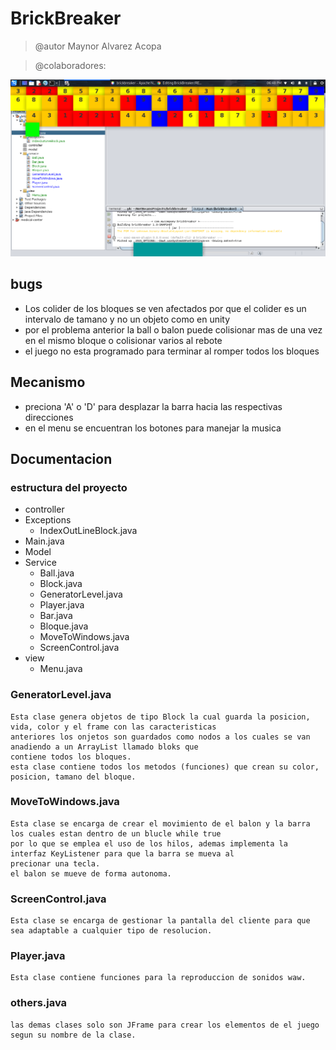 # BrickBreaker
> @autor Maynor Alvarez Acopa 

> @colaboradores:

![imagen](src/main/resources/Captura_de_pantalla_2021-12-18_18-48-32.png)


## bugs
* Los colider de los bloques se ven afectados por que el colider es un intervalo de tamano y no un objeto como en unity
* por el problema anterior la ball o balon puede colisionar mas de una vez en el mismo bloque o colisionar varios al rebote
* el juego no esta programado para terminar al romper todos los bloques
## Mecanismo
* preciona 'A' o 'D' para desplazar la barra hacia las respectivas direcciones
* en el menu se encuentran los botones para manejar la musica
## Documentacion
### estructura del proyecto
* controller
* Exceptions
    * IndexOutLineBlock.java
* Main.java
* Model
* Service
    * Ball.java
    * Block.java 
    * GeneratorLevel.java
    * Player.java
    * Bar.java
    * Bloque.java
    * MoveToWindows.java
    * ScreenControl.java
* view
    * Menu.java
### GeneratorLevel.java
~~~
Esta clase genera objetos de tipo Block la cual guarda la posicion, vida, color y el frame con las caracteristicas
anteriores los onjetos son guardados como nodos a los cuales se van anadiendo a un ArrayList llamado bloks que
contiene todos los bloques.
esta clase contiene todos los metodos (funciones) que crean su color, posicion, tamano del bloque.
~~~
### MoveToWindows.java
~~~
Esta clase se encarga de crear el movimiento de el balon y la barra los cuales estan dentro de un blucle while true
por lo que se emplea el uso de los hilos, ademas implementa la interfaz KeyListener para que la barra se mueva al 
precionar una tecla.
el balon se mueve de forma autonoma.
~~~
### ScreenControl.java
~~~
Esta clase se encarga de gestionar la pantalla del cliente para que sea adaptable a cualquier tipo de resolucion.
~~~
### Player.java
~~~
Esta clase contiene funciones para la reproduccion de sonidos waw.
~~~
### others.java
~~~
las demas clases solo son JFrame para crear los elementos de el juego segun su nombre de la clase.
~~~

